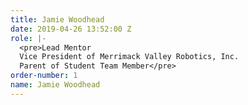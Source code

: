 ```yaml
---
title: Jamie Woodhead
date: 2019-04-26 13:52:00 Z
role: |-
  <pre>Lead Mentor
  Vice President of Merrimack Valley Robotics, Inc.
  Parent of Student Team Member</pre>
order-number: 1
name: Jamie Woodhead
---
```


